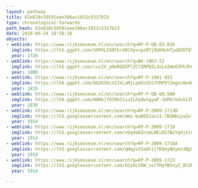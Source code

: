 ```yaml
---
layout: pathway
title: 62e828c50591eee398ac1652c5317b23
type: chronological-forwards
path_hash: 62e828c50591eee398ac1652c5317b23
date: 2018-06-24 18:58:18
objects:
- weblink: https://www.rijksmuseum.nl/en/search?q=RP-P-OB-83.036
  imglink: https://lh3.ggpht.com/SOPKLI60Tkrd0CXpvcpzRTjOUKNuhTyeDZ6T8YNgFofPvH_EzLxMjL0pauiE6ceioH264L4mGXOLJtvEbuc5XSiDMw=s200
  year: 1726
- weblink: https://www.rijksmuseum.nl/en/search?q=BK-1963-52
  imglink: https://lh5.ggpht.com/cui2V_g9wRQUSPlZCYIRPQZL3oLe2We63PhJhCKU5Jtckht0QXGCbyMw4_2n5JxcQNuFru6QEkPdnYfXyiKOkE_VFPY=s200
  year: 1800
- weblink: https://www.rijksmuseum.nl/en/search?q=RP-P-1961-453
  imglink: https://lh6.ggpht.com/082K5OcXZ1VLaMjLq4XzU5S7VMFDY2mgxcWx40BDYLs-U91bRk-LWCox-DJBIKF4SuMCuahMXXQ9S98YdaGvR51Xft7v=s200
  year: 1815
- weblink: https://www.rijksmuseum.nl/en/search?q=RP-P-OB-60.500
  imglink: https://lh4.ggpht.com/H0Hkj76CMn51iuILDyQwtgywP-3sMXrkdvGiINzSPR-LnCkNI0mNe3wNYndDMpCokmTMRs4Jdn67oTMQ62rk_2CiEH4=s200
  year: 1830
- weblink: https://www.rijksmuseum.nl/en/search?q=RP-P-2009-1713B
  imglink: https://lh3.googleusercontent.com/mHi-buN5E2aczI-7BIWHiysGslMdU1nm7JXgyIzzFNONGpo9FXrWr8ON0K50Cr-e7vGM6wPOHS1L9PxCHzK6fQVltxDn=s200
  year: 1914
- weblink: https://www.rijksmuseum.nl/en/search?q=RP-P-2009-1718
  imglink: https://lh3.googleusercontent.com/vGq4aKInimLHEuQS7BzYqXj5lCQ5OKN8-5RpiEO9Q95Dn1IB8I309vkFbTLBRv0ld81HNRVVUdeE7hXQ31Z97DMbDA=s200
  year: 1914
- weblink: https://www.rijksmuseum.nl/en/search?q=RP-P-2009-1718A
  imglink: https://lh3.googleusercontent.com/qHqyv55aOCij7KQeyNGymz3BpSqSuZDBrZhPamebr2g-V9JxKzFG_rLGFlm2cBpcIMjBG1fJGqvLzPOTE-C-AvMrqJlQ=s200
  year: 1914
- weblink: https://www.rijksmuseum.nl/en/search?q=RP-P-2009-1723
  imglink: https://lh3.googleusercontent.com/O2ybLVGW_zxlfHyYBSnyZ_0CdP7GZvvOx0eSYCRdMBOGDzA829E_-IfkGfvES2lc-kowx5L_uVi4KFrR6bRbkS00nA=s200
  year: 1914

---
```

